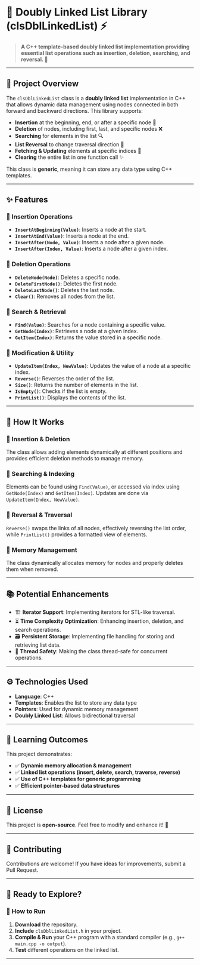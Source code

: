 # 📌 Doubly Linked List Library (clsDblLinkedList) ⚡

> **A C++ template-based doubly linked list implementation providing essential list operations such as insertion, deletion, searching, and reversal. 🚀**

---

## 🌟 Project Overview

The `clsDblLinkedList` class is a **doubly linked list** implementation in C++ that allows dynamic data management using nodes connected in both forward and backward directions. This library supports:

- **Insertion** at the beginning, end, or after a specific node 🔄
- **Deletion** of nodes, including first, last, and specific nodes ❌
- **Searching** for elements in the list 🔍
- **List Reversal** to change traversal direction 🔄
- **Fetching & Updating** elements at specific indices 📌
- **Clearing** the entire list in one function call ✨

This class is **generic**, meaning it can store any data type using C++ templates.

---

## ✨ Features

### 🔹 Insertion Operations
- **`InsertAtBeginning(Value)`**: Inserts a node at the start.
- **`InsertAtEnd(Value)`**: Inserts a node at the end.
- **`InsertAfter(Node, Value)`**: Inserts a node after a given node.
- **`InsertAfter(Index, Value)`**: Inserts a node after a given index.

### 🔹 Deletion Operations
- **`DeleteNode(Node)`**: Deletes a specific node.
- **`DeleteFirstNode()`**: Deletes the first node.
- **`DeleteLastNode()`**: Deletes the last node.
- **`Clear()`**: Removes all nodes from the list.

### 🔹 Search & Retrieval
- **`Find(Value)`**: Searches for a node containing a specific value.
- **`GetNode(Index)`**: Retrieves a node at a given index.
- **`GetItem(Index)`**: Returns the value stored in a specific node.

### 🔹 Modification & Utility
- **`UpdateItem(Index, NewValue)`**: Updates the value of a node at a specific index.
- **`Reverse()`**: Reverses the order of the list.
- **`Size()`**: Returns the number of elements in the list.
- **`IsEmpty()`**: Checks if the list is empty.
- **`PrintList()`**: Displays the contents of the list.

---

## 🚀 How It Works

### 🔹 Insertion & Deletion
The class allows adding elements dynamically at different positions and provides efficient deletion methods to manage memory.

### 🔹 Searching & Indexing
Elements can be found using `Find(Value)`, or accessed via index using `GetNode(Index)` and `GetItem(Index)`. Updates are done via `UpdateItem(Index, NewValue)`.

### 🔹 Reversal & Traversal
`Reverse()` swaps the links of all nodes, effectively reversing the list order, while `PrintList()` provides a formatted view of elements.

### 🔹 Memory Management
The class dynamically allocates memory for nodes and properly deletes them when removed.

---

## 📚 Potential Enhancements

- 🏗 **Iterator Support**: Implementing iterators for STL-like traversal.
- ⏳ **Time Complexity Optimization**: Enhancing insertion, deletion, and search operations.
- 🗃️ **Persistent Storage**: Implementing file handling for storing and retrieving list data.
- 🚀 **Thread Safety**: Making the class thread-safe for concurrent operations.

---

## ⚙️ Technologies Used

- **Language**: C++
- **Templates**: Enables the list to store any data type
- **Pointers**: Used for dynamic memory management
- **Doubly Linked List**: Allows bidirectional traversal

---

## 🎯 Learning Outcomes

This project demonstrates:
- ✅ **Dynamic memory allocation & management**
- ✅ **Linked list operations (insert, delete, search, traverse, reverse)**
- ✅ **Use of C++ templates for generic programming**
- ✅ **Efficient pointer-based data structures**

---

## 📜 License

This project is **open-source**. Feel free to modify and enhance it! 🚀

---

## 🤝 Contributing

Contributions are welcome! If you have ideas for improvements, submit a Pull Request.

---

## 🏁 Ready to Explore?

### 🚀 How to Run
1. **Download** the repository.
2. **Include** `clsDblLinkedList.h` in your project.
3. **Compile & Run** your C++ program with a standard compiler (e.g., `g++ main.cpp -o output`).
4. **Test** different operations on the linked list.

---

